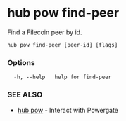 # hub pow find-peer

Find a Filecoin peer by id.

```
hub pow find-peer [peer-id] [flags]
```

### Options

```
  -h, --help   help for find-peer
```

### SEE ALSO

* [hub pow](hub_pow.md)	 - Interact with Powergate
